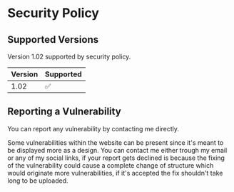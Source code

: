 # Security Policy

## Supported Versions

Version 1.02 supported by security policy.

| Version | Supported          |
| ------- | ------------------ |
| 1.02    | :white_check_mark: |


## Reporting a Vulnerability

You can report any vulnerability by contacting me directly.

Some vulnerabilities within the website can be present since it's meant to be displayed more as a design.
You can contact me either trough my email or any of my social links, if your report gets declined is because the fixing of the vulnerability could cause a
complete change of structure which would originate more vulnerabilities, if it's accepted the fix shouldn't take long to be uploaded.
